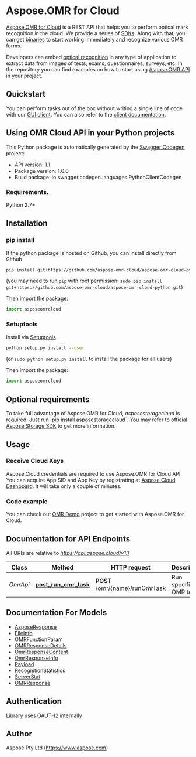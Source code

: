 # Aspose.OMR for Cloud

[Aspose.OMR for Cloud](https://products.aspose.cloud/omr/cloud) is a REST API that helps you to perform optical mark recognition in the cloud. We provide a series of [SDKs](https://github.com/aspose-omr-cloud). Along with that, you can get [binaries](https://github.com/aspose-omr-cloud/aspose-omr-cloud-dotnet/releases) to start working immediately and recognize various OMR forms. 

Developers can embed [optical recognition](https://en.wikipedia.org/wiki/Optical_mark_recognition) in any type of application to extract data from images of tests, exams, questionnaires, surveys, etc. In the repository you can find examples on how to start using [Aspose.OMR API](https://docs.aspose.cloud/display/omrcloud/OMR+API+Specification) in your project.

## Quickstart

You can perform tasks out of the box without writing a single line of code with our [GUI client](https://github.com/aspose-omr-cloud/aspose-omr-cloud-dotnet/releases). You can also refer to the [client documentation](https://docs.aspose.cloud/display/omrcloud/Aspose.OMR.Client+Application).

## Using OMR Cloud API in your Python projects

This Python package is automatically generated by the [Swagger Codegen](https://github.com/swagger-api/swagger-codegen) project:

- API version: 1.1
- Package version: 1.0.0
- Build package: io.swagger.codegen.languages.PythonClientCodegen

### Requirements.

Python 2.7+

## Installation
### pip install

If the python package is hosted on Github, you can install directly from Github

```sh
pip install git+https://github.com/aspose-omr-cloud/aspose-omr-cloud-python.git
```
(you may need to run `pip` with root permission: `sudo pip install git+https://github.com/aspose-omr-cloud/aspose-omr-cloud-python.git`)

Then import the package:
```python
import asposeomrcloud 
```

### Setuptools

Install via [Setuptools](http://pypi.python.org/pypi/setuptools).

```sh
python setup.py install --user
```
(or `sudo python setup.py install` to install the package for all users)

Then import the package:
```python
import asposeomrcloud
```
## Optional requirements

To take full advantage of Aspose.OMR for Cloud, _asposestoragecloud_ is required. Just run &#x60;pip install asposestoragecloud&#x60;. You may refer to official [Aspose Storage SDK](https://github.com/aspose-storage-cloud/aspose-storage-cloud-python) to get more information.

## Usage

### Receive Cloud Keys
Aspose.Cloud credentials are required to use Aspose.OMR for Cloud API. You can acquire App SID and App Key by registrating at [Aspose Cloud Dashboard](https://dashboard.aspose.cloud). It will take only a couple of minutes.

### Code example
You can check out [OMR Demo](https://github.com/aspose-omr-cloud/aspose-omr-cloud-python/tree/master/demo) project to get started with Aspose.OMR for Cloud.

## Documentation for API Endpoints

All URIs are relative to *https://api.aspose.cloud/v1.1*

Class | Method | HTTP request | Description
------------ | ------------- | ------------- | -------------
*OmrApi* | [**post_run_omr_task**](docs/OmrApi.md#post_run_omr_task) | **POST** /omr/{name}/runOmrTask | Run specific OMR task


## Documentation For Models

 - [AsposeResponse](docs/AsposeResponse.md)
 - [FileInfo](docs/FileInfo.md)
 - [OMRFunctionParam](docs/OMRFunctionParam.md)
 - [OMRResponseDetails](docs/OMRResponseDetails.md)
 - [OmrResponseContent](docs/OmrResponseContent.md)
 - [OmrResponseInfo](docs/OmrResponseInfo.md)
 - [Payload](docs/Payload.md)
 - [RecognitionStatistics](docs/RecognitionStatistics.md)
 - [ServerStat](docs/ServerStat.md)
 - [OMRResponse](docs/OMRResponse.md)


## Authentication

Library uses OAUTH2 internally

## Author

Aspose Pty Ltd (https://www.aspose.com)



